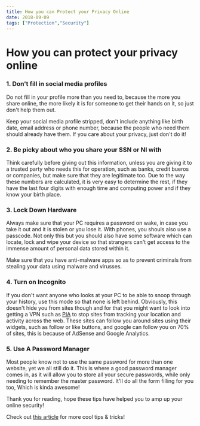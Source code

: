 ```yaml
---
title: How you can Protect your Privacy Online
date: 2018-09-09
tags: ["Protection","Security"]
---
```


# How you can protect your privacy online

### 1. Don't fill in social media profiles
Do not fill in your profile more than you need to, because the more you share online, the more likely it is for someone to get their hands on it, so just don't help them out.

Keep your social media profile stripped, don't include anything like birth date, email address or phone number, because the people who need them should already have them. If you care about your privacy, just don't do it!

### 2. Be picky about who you share your SSN or NI with
Think carefully before giving out this information, unless you are giving it to a trusted party who needs this for operation, such as banks, credit bueros or companies, but make sure that they are legitimate too. Due to the way these numbers are calculated, it is very easy to determine the rest, if they have the last four digits with enough time and computing power and if they know your birth place.

### 3. Lock Down Hardware
Always make sure that your PC requires a password on wake, in case you take it out and it is stolen or you lose it. With phones, you shouls also use a passcode. Not only this but you should also have some software which can locate, lock and wipe your device so that strangers can't get access to the immense amount of personal data stored within it.

Make sure that you have anti-malware apps so as to prevent criminals from stealing your data using malware and virusses.

### 4. Turn on Incognito
If you don't want anyone who looks at your PC to be able to snoop through your history, use this mode so that none is left behind. Obviously, this doesn't hide you from sites though and for that you might want to look into getting a VPN such as [PIA](https://www.privateinternetaccess.com/) to stop sites from tracking your location and activity across the web. These sites can follow you around sites using their widgets, such as follow or like buttons, and google can follow you on 70% of sites, this is because of AdSense and Google Analytics.

### 5. Use A Password Manager

Most people know not to use the same password for more than one website, yet we all still do it. This is where a good password manager comes in, as it will allow you to store all your secure passwords, while only needing to remember the master password. It'll do all the form filling for you too, Which is kinda awesome!

Thank you for reading, hope these tips have helped you to amp up your online security!

Check out [this article](http://techland.time.com/2013/07/24/11-simple-ways-to-protect-your-privacy/) for more cool tips & tricks!
